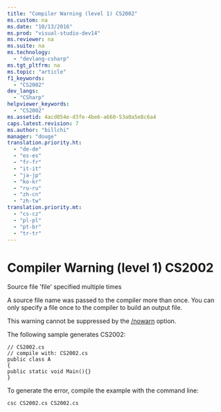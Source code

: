 ```yaml
---
title: "Compiler Warning (level 1) CS2002"
ms.custom: na
ms.date: "10/13/2016"
ms.prod: "visual-studio-dev14"
ms.reviewer: na
ms.suite: na
ms.technology: 
  - "devlang-csharp"
ms.tgt_pltfrm: na
ms.topic: "article"
f1_keywords: 
  - "CS2002"
dev_langs: 
  - "CSharp"
helpviewer_keywords: 
  - "CS2002"
ms.assetid: 4acd054e-d3fe-4be6-a660-53a0a5e8c6a4
caps.latest.revision: 7
ms.author: "billchi"
manager: "douge"
translation.priority.ht: 
  - "de-de"
  - "es-es"
  - "fr-fr"
  - "it-it"
  - "ja-jp"
  - "ko-kr"
  - "ru-ru"
  - "zh-cn"
  - "zh-tw"
translation.priority.mt: 
  - "cs-cz"
  - "pl-pl"
  - "pt-br"
  - "tr-tr"
---
```

# Compiler Warning (level 1) CS2002
Source file 'file' specified multiple times  
  
 A source file name was passed to the compiler more than once. You can only specify a file once to the compiler to build an output file.  
  
 This warning cannot be suppressed by the [/nowarn](../Topic/-nowarn%20\(C%23%20Compiler%20Options\).md) option.  
  
 The following sample generates CS2002:  
  
```  
// CS2002.cs  
// compile with: CS2002.cs  
public class A  
{  
public static void Main(){}  
}  
```  
  
 To generate the error, compile the example with the command line:  
  
```  
csc CS2002.cs CS2002.cs  
```